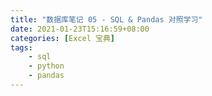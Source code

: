 ```yaml
---
title: "数据库笔记 05 - SQL & Pandas 对照学习"
date: 2021-01-23T15:16:59+08:00
categories: [Excel 宝典]
tags:
    - sql
    - python
    - pandas
---
```



